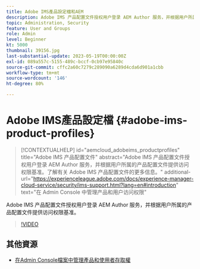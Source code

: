 ```yaml
---
title: Adobe IMS產品設定檔和AEM
description: Adobe IMS 产品配置文件授权用户登录 AEM Author 服务，并根据用户所属的产品配置文件提供访问权限基准。
topic: Administration, Security
feature: User and Groups
role: Admin
level: Beginner
kt: 5000
thumbnail: 39156.jpg
last-substantial-update: 2023-05-19T00:00:00Z
exl-id: 089a557c-5155-489c-bccf-0cb97e95840c
source-git-commit: cffc2a60c7279c289090a6289d4cda6d901a1cbb
workflow-type: tm+mt
source-wordcount: '146'
ht-degree: 80%

---
```


# Adobe IMS產品設定檔 {#adobe-ims-product-profiles}

>[!CONTEXTUALHELP]
>id="aemcloud_adobeims_productprofiles"
>title="Adobe IMS 产品配置文件"
>abstract="Adobe IMS 产品配置文件授权用户登录 AEM Author 服务，并根据用户所属的产品配置文件提供访问权限基准。了解有关 Adobe IMS 产品配置文件的更多信息。"
>additional-url="https://experienceleague.adobe.com/docs/experience-manager-cloud-service/security/ims-support.html?lang=en#introduction" text="在 Admin Console 中管理产品和用户访问权限"

Adobe IMS 产品配置文件授权用户登录 AEM Author 服务，并根据用户所属的产品配置文件提供访问权限基准。

>[!VIDEO](https://video.tv.adobe.com/v/39156?quality=12&learn=on)

## 其他資源

+ [在Admin Console檔案中管理產品和使用者存取權](https://experienceleague.adobe.com/docs/experience-manager-cloud-service/security/ims-support.html#managing-products-and-user-access-in-admin-console)
